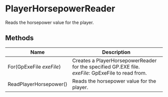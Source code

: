 # PlayerHorsepowerReader

Reads the horsepower value for the player.

## Methods

| Name  | Description  |
|-------|--------------|
| For(GpExeFile *exeFile*)  | Creates a PlayerHorsepowerReader for the specified GP.EXE file.<br />*exeFile*: GpExeFile to read from.<br />  |
| ReadPlayerHorsepower()  | Reads the horsepower value for the player.  |


